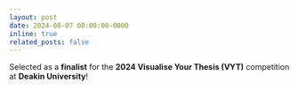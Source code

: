 ```yaml
---
layout: post
date: 2024-08-07 00:00:00-0000
inline: true
related_posts: false
---
```


Selected as a **finalist** for the **2024 Visualise Your Thesis (VYT)** competition at **Deakin University**! 
